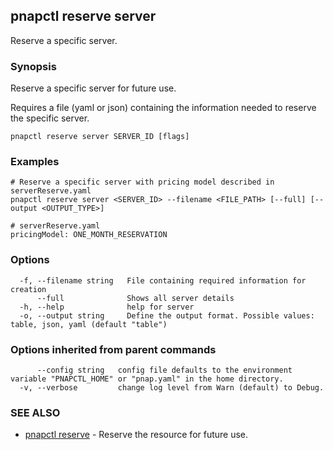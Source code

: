 ## pnapctl reserve server

Reserve a specific server.

### Synopsis

Reserve a specific server for future use.

Requires a file (yaml or json) containing the information needed to reserve the specific server.

```
pnapctl reserve server SERVER_ID [flags]
```

### Examples

```
# Reserve a specific server with pricing model described in serverReserve.yaml
pnapctl reserve server <SERVER_ID> --filename <FILE_PATH> [--full] [--output <OUTPUT_TYPE>]

# serverReserve.yaml
pricingModel: ONE_MONTH_RESERVATION
```

### Options

```
  -f, --filename string   File containing required information for creation
      --full              Shows all server details
  -h, --help              help for server
  -o, --output string     Define the output format. Possible values: table, json, yaml (default "table")
```

### Options inherited from parent commands

```
      --config string   config file defaults to the environment variable "PNAPCTL_HOME" or "pnap.yaml" in the home directory.
  -v, --verbose         change log level from Warn (default) to Debug.
```

### SEE ALSO

* [pnapctl reserve](pnapctl_reserve.md)	 - Reserve the resource for future use.

